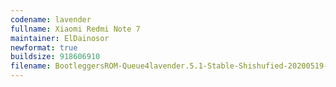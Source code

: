 ```yaml
---
codename: lavender
fullname: Xiaomi Redmi Note 7
maintainer: ElDainosor
newformat: true
buildsize: 918606910
filename: BootleggersROM-Queue4lavender.5.1-Stable-Shishufied-20200519-012129.zip
---
```

